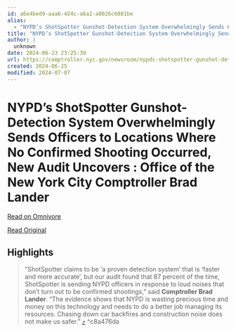 ```yaml
---
id: a6e4bed9-aaa6-424c-a6a2-a0026c6081be
alias:
  - "NYPD’s ShotSpotter Gunshot-Detection System Overwhelmingly Sends Officers to Locations Where No Confirmed Shooting Occurred, New Audit Uncovers : Office of the New York City Comptroller Brad Lander"
title: "NYPD’s ShotSpotter Gunshot-Detection System Overwhelmingly Sends Officers to Locations Where No Confirmed Shooting Occurred, New Audit Uncovers : Office of the New York City Comptroller Brad Lander"
author: |
  unknown
date: 2024-06-23 23:25:39
url: https://comptroller.nyc.gov/newsroom/nypds-shotspotter-gunshot-detection-system-overwhelmingly-sends-officers-to-locations-where-no-confirmed-shooting-occurred-new-audit-uncovers/
created: 2024-06-25
modified: 2024-07-07
---
```


# NYPD’s ShotSpotter Gunshot-Detection System Overwhelmingly Sends Officers to Locations Where No Confirmed Shooting Occurred, New Audit Uncovers : Office of the New York City Comptroller Brad Lander

[Read on Omnivore](https://omnivore.app/me/https-comptroller-nyc-gov-newsroom-nypds-shotspotter-gunshot-det-1904734767c)

[Read Original](https://comptroller.nyc.gov/newsroom/nypds-shotspotter-gunshot-detection-system-overwhelmingly-sends-officers-to-locations-where-no-confirmed-shooting-occurred-new-audit-uncovers/)

## Highlights

> “ShotSpotter claims to be ‘a proven detection system’ that is ‘faster and more accurate’, but our audit found that 87 percent of the time, ShotSpotter is sending NYPD officers in response to loud noises that don’t turn out to be confirmed shootings,” said **Comptroller Brad Lander**. “The evidence shows that NYPD is wasting precious time and money on this technology and needs to do a better job managing its resources. Chasing down car backfires and construction noise does not make us safer.” [⤴️](https://omnivore.app/me/https-comptroller-nyc-gov-newsroom-nypds-shotspotter-gunshot-det-1904734767c#c8a476da-876e-4a26-8da2-3b2cc13ed389) ^c8a476da

